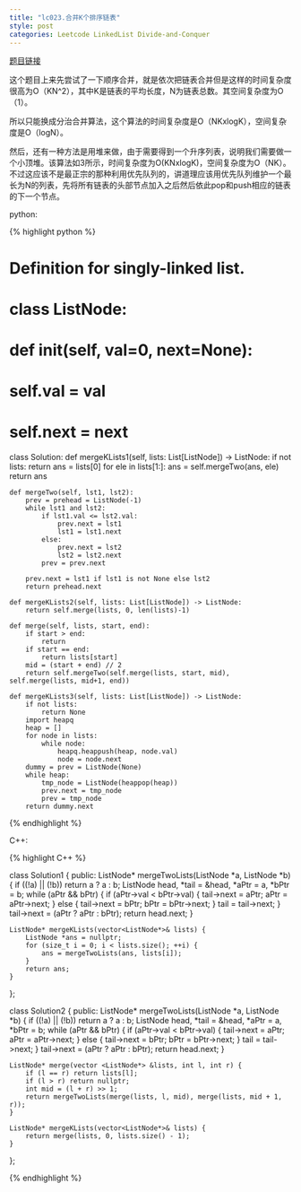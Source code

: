 ```yaml
---
title: "lc023.合并K个排序链表"
style: post
categories: Leetcode LinkedList Divide-and-Conquer
---
```


[题目链接](https://leetcode-cn.com/problems/merge-k-sorted-lists/)

这个题目上来先尝试了一下顺序合并，就是依次把链表合并但是这样的时间复杂度很高为O（KN^2），其中K是链表的平均长度，N为链表总数。其空间复杂度为O（1）。

所以只能换成分治合并算法，这个算法的时间复杂度是O（NKxlogK），空间复杂度是O（logN）。

然后，还有一种方法是用堆来做，由于需要得到一个升序列表，说明我们需要做一个小顶堆。该算法如3所示，时间复杂度为O(KNxlogK)，空间复杂度为O（NK）。不过这应该不是最正宗的那种利用优先队列的，讲道理应该用优先队列维护一个最长为N的列表，先将所有链表的头部节点加入之后然后依此pop和push相应的链表的下一个节点。

python:

{% highlight python %}

# Definition for singly-linked list.
# class ListNode:
#     def __init__(self, val=0, next=None):
#         self.val = val
#         self.next = next
class Solution:
    def mergeKLists1(self, lists: List[ListNode]) -> ListNode:
        if not lists:
            return 
        ans = lists[0]
        for ele in lists[1:]:
            ans = self.mergeTwo(ans, ele)
        return ans

    def mergeTwo(self, lst1, lst2):
        prev = prehead = ListNode(-1)
        while lst1 and lst2:
            if lst1.val <= lst2.val:
                prev.next = lst1
                lst1 = lst1.next
            else:
                prev.next = lst2
                lst2 = lst2.next
            prev = prev.next
        
        prev.next = lst1 if lst1 is not None else lst2
        return prehead.next

    def mergeKLists2(self, lists: List[ListNode]) -> ListNode:
        return self.merge(lists, 0, len(lists)-1)

    def merge(self, lists, start, end):
        if start > end:
            return 
        if start == end:
            return lists[start]
        mid = (start + end) // 2
        return self.mergeTwo(self.merge(lists, start, mid), self.merge(lists, mid+1, end))

    def mergeKLists3(self, lists: List[ListNode]) -> ListNode:
        if not lists:
            return None
        import heapq
        heap = []
        for node in lists:
            while node:
                heapq.heappush(heap, node.val)
                node = node.next
        dummy = prev = ListNode(None)
        while heap:
            tmp_node = ListNode(heappop(heap))
            prev.next = tmp_node
            prev = tmp_node
        return dummy.next

{% endhighlight %}

C++:

{% highlight C++ %}

class Solution1 {
public:
    ListNode* mergeTwoLists(ListNode *a, ListNode *b) {
        if ((!a) || (!b)) return a ? a : b;
        ListNode head, *tail = &head, *aPtr = a, *bPtr = b;
        while (aPtr && bPtr) {
            if (aPtr->val < bPtr->val) {
                tail->next = aPtr; aPtr = aPtr->next;
            } else {
                tail->next = bPtr; bPtr = bPtr->next;
            }
            tail = tail->next;
        }
        tail->next = (aPtr ? aPtr : bPtr);
        return head.next;
    }

    ListNode* mergeKLists(vector<ListNode*>& lists) {
        ListNode *ans = nullptr;
        for (size_t i = 0; i < lists.size(); ++i) {
            ans = mergeTwoLists(ans, lists[i]);
        }
        return ans;
    }
};

class Solution2 {
public:
    ListNode* mergeTwoLists(ListNode *a, ListNode *b) {
        if ((!a) || (!b)) return a ? a : b;
        ListNode head, *tail = &head, *aPtr = a, *bPtr = b;
        while (aPtr && bPtr) {
            if (aPtr->val < bPtr->val) {
                tail->next = aPtr; aPtr = aPtr->next;
            } else {
                tail->next = bPtr; bPtr = bPtr->next;
            }
            tail = tail->next;
        }
        tail->next = (aPtr ? aPtr : bPtr);
        return head.next;
    }

    ListNode* merge(vector <ListNode*> &lists, int l, int r) {
        if (l == r) return lists[l];
        if (l > r) return nullptr;
        int mid = (l + r) >> 1;
        return mergeTwoLists(merge(lists, l, mid), merge(lists, mid + 1, r));
    }

    ListNode* mergeKLists(vector<ListNode*>& lists) {
        return merge(lists, 0, lists.size() - 1);
    }
};

{% endhighlight %}
